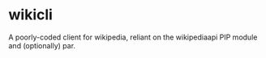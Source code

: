 # wikicli
A poorly-coded client for wikipedia, reliant on the wikipediaapi PIP module and (optionally) par.
